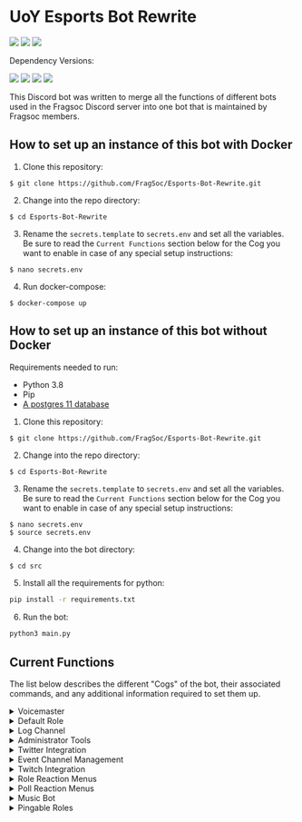 # UoY Esports Bot Rewrite

<div align=left>
    <a href="https://travis-ci.com/FragSoc/esports-bot"><img src="https://img.shields.io/travis/com/fragsoc/esports-bot?style=flat-square" /></a>
    <a href="https://hub.docker.com/r/fragsoc/esports-bot"><img src="https://img.shields.io/docker/pulls/fragsoc/esports-bot?style=flat-square" /></a>
    <a href="https://github.com/FragSoc/esports-bot"><img src="https://img.shields.io/github/license/fragsoc/esports-bot?style=flat-square" /></a>
</div>

Dependency Versions:
<div align=left>
    <img src="https://img.shields.io/badge/min%20python%20version-3.8.0-green?style=flat-square" />
    <img src="https://img.shields.io/badge/min%20postgres%20version-11-lightgrey?style=flat-square" />
    <img src="https://img.shields.io/badge/min%20docker%20version-20.0.0-blue?style=flat-square" />
    <img src="https://img.shields.io/badge/min%20docker--compose%20version-1.25.0-blue?style=flat-square" />
</div>

This Discord bot was written to merge all the functions of different bots used in the Fragsoc Discord server into one bot that is maintained by Fragsoc members.

## How to set up an instance of this bot with Docker

1. Clone this repository:
```console
$ git clone https://github.com/FragSoc/Esports-Bot-Rewrite.git
```

2. Change into the repo directory:
```console
$ cd Esports-Bot-Rewrite
```

3. Rename the `secrets.template` to `secrets.env` and set all the variables. Be sure to read the `Current Functions` section below for the Cog you want to enable in case of any special setup instructions:
```console
$ nano secrets.env
```

4. Run docker-compose:
```console
$ docker-compose up
```

## How to set up an instance of this bot without Docker

Requirements needed to run:

- Python 3.8
- Pip
- [A postgres 11 database](https://www.postgresql.org/docs/current/admin.html)

1. Clone this repository:
```console
$ git clone https://github.com/FragSoc/Esports-Bot-Rewrite.git

```

2. Change into the repo directory:
```console
$ cd Esports-Bot-Rewrite
```

3. Rename the `secrets.template` to `secrets.env` and set all the variables. Be sure to read the `Current Functions` section below for the Cog you want to enable in case of any special setup instructions:
```console
$ nano secrets.env
$ source secrets.env
```

4. Change into the bot directory:
```bash
$ cd src
```

5. Install all the requirements for python:
```bash
pip install -r requirements.txt
```

6. Run the bot:
```bash
python3 main.py
```

## Current Functions

The list below describes the different "Cogs" of the bot, their associated commands, and any additional information required to set them up.

<details>
<summary>Voicemaster</summary>

### Voicemaster

 #### !setvmmaster <channel_id>

* Make the given ID a Voicemaster master.

#### !getvmmasters * Get all the Voicemaster masters in the server.

#### !removevmmaster <channel_id>

* Remove the given ID as a Voicemaster master.

#### !removeallmasters * Remove all Voicemaster masters from the server.

#### !killallslaves * Kill all the Voicemaster slave channels in the server.

#### !lockvm * Locks the Voicemaster slave you're currently in to the number of current members.

#### !unlockvm * Unlocks the Voicemaster slave you're currently in.
</details>

<details>
<summary>Default Role</summary>

### Default role

 #### !setdefaultrole <role_mention | role_id> * Set the default role to the @'ed role or given role ID.

#### !getdefaultrole * Gets the current default role value.

#### !removedefaultrole * Removes the current default role.
</details>

<details>
<summary>Log Channel</summary>

### Log Channel

 #### !setlogchannel <channel_mention | channel_id> * Set the log channel to the #'ed channel or given role ID.

#### !getlogchannel * Gets the current log channel value.

#### !removelogchannel * Removes the current log channel value.

</details>

<details>
<summary>Administrator Tools</summary>

### Administrator Tools

 Adds a few commands useful for admin operations.

#### !clear_message * Aliases: `cls, purge, delete`
* Clear the specified number of messages from the current text channel.

#### !members
* List the current number of members in the server.

#### !remove-cog \<cog name>
* Unloads the given cog.
* *This command requires your user ID to be defined in the env file under `DEV_IDS`*

#### !add-cog \<cog name>
* Loads the given cog.
* *This command requires your user ID to be defined in the env file under `DEV_IDS`*

#### !reload-cog \<cog name>
* Reloads the given cog.
* *This command requires your user ID to be defined in the env file under `DEV_IDS`*

</details>

<details>
<summary>Twitter Integration</summary>

### Twitter Integration

Enables forwarding tweets when they are tweeted to a discord channel for specific Twitter accounts.

Requires the `ENABLE_TWITTER` variable to be set to `TRUE` in order to function.

#### !twitter add \<twitter handle>

* Add a Twitter handle to notify when they tweet or quote retweet.

#### !twitter remove \<twitter handle>

* Remove the given Twitter handle from notifications.

#### !twitter hook [optional: channel mention] [optional: hook name]

* Aliases:  `addtwitterhook, create-hook`
* Creates a Discord Webhook bound to the channel the command was executed in, unless a channel is given, and with a default name unless a name is given.

#### !twitter remove-hook \<hook name>

* Aliases: `deltwitterhook, delete-hook`
* Deletes the Discord Webhook so that updates are no longer sent to that channel

#### !twitter list

* Aliases: `accounts, get-all`.
* Returns a list of the currently tracked Twitter accounts for the server.

</details>

<details>
<summary>Event Channel Management</summary>

### Event Category Management

Each server can have any number of named event categories, where each category creates a sign-in channel, a general chat, a voice chat and a role for the event. All commands in this cog required the `administrator` permission in Discord.

#### !events create-event \<event name> \<role mention | role ID>

* Creates the text channels, and voice channel for the event. The role given is used to later expose the sign-in channel to members. Upon creation the event is set to `closed`.
* See the `open-event` and `close-event` for more information regarding which members can see which channels.
* The role created for this event will have the same as the event name, it is not the role given in the command.

#### !events open-event \<event name>

* Allows the role given in the `create-event` command to see the sign-in channel, and add reactions to the sign-in message.
* The sign-in message grants the role created by the bot for the event.

#### !events close-event \<event name>

* Stops any member who is not an administrator from being able to see any of the event channels.

#### !events delete-event \<event name>

* Deletes all the channels in the category for the event and deletes the role created by the bot for the event.

</details>

<details>
<summary>Twitch Integration</summary>

### Twitch Integration

Enables sending notifications to a Discord channel whenever a tracked channel goes live.

Requires the  `ENABLE_TWITCH` variable to be set to  `TRUE` in order to function.

### Creating your self-signed SSL keys:

1. Create the Certificate Authority (CA) private key:
```console
$ openssl genrsa -des3 -out servercakey.pem
```

2. Create the CA public certificate:
```console
$ openssl req -new -x509 -key servercakey.pem -out root.crt
```

3. Create the server's private key file:
```console
$ openssl genrsa -out server.key
```

4. Create the server's certificate request:
```console
$ openssl req -new -out reqout.txt -key server.key
```

5. Use the CA private key file to sign the server's certificate:
```
$ openssl x509 -req -in reqout.txt -days 3650 -sha1 -CAcreateserial -CA root.crt -CAkey servercakey.pem -out server.crt
```

6. Move the `server.crt` file and `server.key` to the root file directory of the bot (i.e., the same directory as your `.env` etc.)

### Getting your Twitch Credentials:

1. Go to the [Twitch Developers](https://dev.twitch.tv/) site.
1. Once logged in, in the top left, go to `Your Console` or [this](https://dev.twitch.tv/console) site.
1. Register a new application using any name and the OAuth Redirect URL of `http://localhost`.
1. Once created, click `manage`. Copy the string that is in `Client ID` and then click the `New Secret` button to generate a new `Client Secret` and then copy the string it generates.

In your `.env` file the `TWITCH_SUB_SECRET` should be a string that is 10-100 characters long and should not be shared anywhere. This is used to authenticate if a message has come from Twitch or if it has been altered along the way.

The `TWITCH_CALLBACK` is the URL to your HTTPS server. For testing you can use `ngrok`:

- Run `ngrok http 443` and copy the `https` URL **not** the `htttp` URL and use that as your `TWITCH_CALLBACK` variable.

#### !twitch createhook [optional: channel_mention] [optional: hook name]

* Creates a Discord Webhook bound to the channel the command was executed in, unless a channel is given, and with a default name unless a name is given.

#### !twitch deletehook \<hook name>

* Deletes the given Discord Webhook.

#### !twitch add \<twitch handle | twitch url> [optional: custom message]

* Adds a Twitch channel to be tracked in the current Discord server.
* *__If a custom message is given, it must be surrounded by double quotes__*: `!twitch add <twitch_handle> "custom_message"`

#### !twitch remove \<twitch handle>

* Removes a Twitch channel from being tracked in the current Discord server.

#### !twitch list

* Shows a list of all the currently tracked Twitch accounts and their custom messages.

#### !twitch setmessage \<twitch handle> [optional: custom message]

* Sets the custom message of a Twitch channel. Can be left empty if the custom message is to be removed.
* *__If a custom message is given, it must be surrounded by double quotes__*: `!twitch setmessage <twitch_handle> "custom_message"`

#### !twitch getmessage \<twitch handle>

* Gets the currently set custom message for a Twitch channel.

</details>

<details>
<summary>Role Reaction Menus</summary>

### Role Reaction Menus.

Role reaction menus allow admins to create reactable menus that when reacted to grant defined roles to the user.

For devs:

* To enable this function in the bot use the `ENABLE_ROLEREACTIONS` env var and set it to `TRUE`.
* Making new types of reaction menus is easy - simply extend `DiscordReactableMenus.ReactableMenu` or one of the example menus in `DiscordReactableMenus.ExampleMenus`.

#### !roles make-menu \<title> \<description> [\<mentioned role> \<emoji>]

* Creates a new role reaction menu with the given roles and their emojis.
* Each option must be a mentioned role followed by the emoji to use as its reaction. There can be up to 25 roles in a single reaction menu.
* The `title` is displayed at the top of the menu, and the `description` just below. To have either blank leave the quotes empty.
* If the `DELETE_ROLE_CREATION` env var is set to `TRUE` the command message will be deleted.
* *Requires `administrator` permission in Discord*
* An example usage of this command is as such: `!roles make-menu "{title}" "{description}" {@option1 role} {option1 emoji} ... ...`

#### !roles add-option [optional: menu id] [\<mentioned role> \<emoji>]

* Adds more role reaction options to the given menu. If there is no menu id given, the latest role reaction menu will be used.
* There can be one or many options added at the same time with this command.
* Each option must be a mentioned role followed by the emoji to use as its reaction. There can be up to 25 roles in a single reaction menu.
* *Requires `administrator` permission in Discord*
* An example usage of this command is as such: `!roles add-option {menu id} {@option role} {option emoji} ... ...`

#### !roles remove-option \<emoji> [optional: menu id]

* Removes the role associated with the emoji from the given menu. If there is no menu id given, the latest role reaction menu will be used.
* *Requires `administrator` permission in Discord*

#### !roles disable-menu [optional: menu id]

* Disables a reaction menu. This means that roles will not be given to users when they react to the message. If there is no menu id given, the latest role reaction menu will be used.
* *Requires `administrator` permission in Discord*

#### !roles enable-menu [optional: menu id]

* Enables a reaction menu. This means that users will be able to receive roles from the reaction menu when they react. If there is no menu id given, the latest role reaction menu will be used.
* *Requires `administrator` permission in Discord*

#### !roles delete-menu \<menu id>

* Deletes the given role reaction menu. __Does not__ delete any of the roles in the menu, just the message.
* *Requires `administrator` permission in Discord*

#### !roles toggle-ids

* Shows or Hides all role reaction menu footers, which contain the ID of the role reaction menu for ease of identification.
* *Requires `administrator` permission in Discord*

</details>

<details>
<summary>Poll Reaction Menus</summary>

### Poll Reaction menus.

Poll reaction menus allow users to create polls with up to 25 different options for other users, and themselves, to vote on.

The poll start and end is not time based, but instead controlled by the user that created the poll or administrators.

For devs:

* To enable this function in the bot use the `ENABLE_VOTINGMENUS` env var and set it to `TRUE`.
* Making new types of reaction menus is easy - simply extend `DiscordReactableMenus.ReactableMenu` or one of the example menus in `DiscordReactableMenus.ExampleMenus`.

#### !votes make-poll \<title> [\<emoji> \<description>]

* Creates a new poll with each emoji having a description.
* Each option must be an emoji and a description, with each one on a new line. There can be up to 25 roles in a single reaction menu.
* If the `DELETE_VOTING_CREATION` env var is set to `TRUE` the command message will be deleted.
* An example usage of this command is as such:
  ```
  !votes make-poll {title}
  {option1 emoji} {option1 description}
  {option2 emoji} {option2 description}
  ... ...
  [up to option 25]
  ```

#### !votes add-option \<menu id> \<emoji> \<description>

* Aliases: `add, aoption`
* Adds another option to the poll with the menu id given.
* Only one option can be added at a time with this command.
* Each option must be an emoji and a description, with each one on a new line. There can be up to 25 roles in a single reaction menu.
* *You must be the owner of the poll or be an administrator*
* An example usage of this command is as such: `!votes add-option {menu id} {option emoji} {option description}`

#### !votes remove-option \<menu id> \<emoji>

* Aliases: `remove, roption`
* Removes the option from the poll with the menu id given.
* *You must be the owner of the poll or be an administrator*

#### !votes delete-poll \<menu id>

* Aliases: `delete, del`
* Deletes the poll with the menu id given.
* *You must be the owner of the poll or be an administrator*

#### !votes end-poll \<menu id>

* Aliases: `finish, complete, end`
* Deletes the actual poll message and sends a new message with the results of the poll.
* *You must be the owner of the poll or be an administrator*

#### !votes reset-poll \<menu id>

* Aliases: `reset, clear, restart`
* Removes all the current user-added reactions from the poll with the menu id given.
* *You must be the owner of the poll or be an administrator*

</details>

<details>
<summary>Music Bot</summary>

### Music Bot

A basic music bot that functions similarly to the popular 'Hydra Bot'.

Commands that use the prefix of `!music` are commands that must be sent in the defined music channel for the server.
The rest of the commands in this cog can be sent anywhere.
Most `!music` commands require you to be in the same voice channel as the bot, or if it is not in a channel, for you to be in a voice channel.
Some `!music` commands can have this requirement ignored if the user performing the command is an administrator and uses the `force` or `-f` flag in the command.

To add new songs to the queue, just put the name, YouTube link, or a YouTube playlist into the music channel once set.
Also requires you to be in the voice channel with the bot, or if the bot is inactive, in any voice channel.

To enable this cog, use the `ENABLE_MUSIC` env var in your `secrets.env` file, and set it to `TRUE`.
For this cog to work, the `GOOGLE_API` env var must also be set, and instructions on how to get an API credential is below:

### To create your Google API credentials:

1. Go to the [Google Cloud API]("https://console.cloud.google.com/apis/") site.
1. Create a new project and name it whatever you want.
1. In the [dashboard](https://console.cloud.google.com/apis/dashboard), click the `Enable APIs and Services` and search for `YouTube Data API v3`.
1. Click `Enable` to enable the use of the YouTube API.
1. Keep going back until at your [dashboard](https://console.cloud.google.com/apis/dashboard), and go to the [credentials](https://console.cloud.google.com/apis/credentials) section on the left.
1. Click on `Create Credentials` and then `API key`.
1. Copy the key given. For security, it is recommended that you "restrict key" and only enable `YouTube Data API v3`.

#### !music channel set \<channel mention> [optional: [args]]

* This sets the channel mentioned to be used as the music channel. All messages into this channel will be considered music requests, and any music commands must be sent in this channel.
* Optional args:
  * Using `-c` will clear the entire channel before setting it up as the music channel.
* *Requires `administrator` permission in Discord*

#### !music channel get
* Sends the currently set music channel for the server.
* *Requires `administrator` permission in Discord*

#### !music channel reset
* This clears the current music channel and resets the preview and queue messages.
* *Requires `administrator` permission in Discord*

#### !music channel remove

* Unlinks the currently linked music channel from being the music channel. This will not delete the channel or its contents.
* *Requires `administrator` permission in Discord*

#### !music fix
* If the bot has broken and thinks it is still in a Voice Channel, use this command to force it to reset.
* *Requires `administrator` permission in Discord*

#### !music queue

* Aliases: `songqueue, songs, songlist, songslist`
* Gets the current list of songs in the queue.

#### !music join [optional: -f | force]

* Aliases: `connect`
* Make the bot join the channel.
* If you are an admin you can force it join your voice channel using the `-f` or `force` option.

#### !music kick [optional: -f | force]

* Aliases: `leave`
* Kicks the bot from the channel.
* If you are an admin you can force it to leave a voice channel with the `-f` or `force` option.

#### !music play [optional: song request]

* Aliases: `resume`
* Resumes playback of the current song.
* If a song is requested and there is no current song, it is played, otherwise it is added to the queue.

#### !music pause

* Pauses the current song.

#### !music shuffle

* Shuffles the current queue of songs.

#### !music volume \<volume level>

* Sets the volume of the bot for everyone to the level given.

#### !music clear

* Clears the queue entirely, does not stop the current song from playing.

#### !music skip [optional: skip to position]

* Skips the current song.
* If a number is given it will also skip to the song at the position given.
* For example, if 'songs to skip' is 4, the next song to play would be song 4 in the queue.

#### !music remove \<song position>

* Removes the song at the given position from the queue.

#### !music move \<from position> \<to position>

* Moves the song at position `from position` to position `to position` in the queue.

</details>

<details>
<summary>Pingable Roles</summary>

### Pingable Roles

Pingable roles are roles that can be voted in to be created by any user, and that once created have a cooldown tied to how often that role can be pinged.

A user can create a poll where if there are enough votes by the time the poll ends, a role will be created. The length of the poll and the number of votes required are customisable by server admins.

After the poll finishes, a reaction menu gets created, allowing *any* user to react and receive the role. Initially the role will have the default cooldown of the server, but can be overridden.

#### !pingme settings get-settings

* Returns an embed of the current default settings for the server.
* *Requires `administrator` permission in Discord*

#### !pingme settings default-settings

* Resets all settings for this guild to the bot-defined defaults defined in the `.env` file.
* *Requires `administrator` permission in Discord*

#### !pingme settings poll-length \<poll length in seconds>

* Sets the default poll length to the given time in seconds.
* Polls can have a custom length by specifying it when using the [`!pingme create-role`](#pingme-create-role-role-name-optional-poll-length-in-seconds) command.
* *Requires `administrator` permission in Discord*

#### !pingme settings poll-threshold \<number of votes threshold>

* Sets the number of votes required in a poll for the role to be created.
* *Requires `administrator` permission in Discord*

#### !pingme settings ping-cooldown \<cooldown in seconds>

* Sets the default ping cooldown for any pingable role created with this cog.
* Roles can have their cooldown altered individually with the [`!pingme role-cooldown`](#pingme-role-cooldown-role-mention--role-id-cooldown-in-seconds) command.
* *Requires `administrator` permission in Discord*

#### !pingme settings poll-emoji \<emoji>

* Sets the emoji to be used when creating a poll to vote in.
* *Requires `administrator` permission in Discord*

#### !pingme settings role-emoji \<emoji>

* Sets the default emoji to be used in the role reaction menu for the pingable role once it has been created.
* Roles can have their reactable emoji altered individually with the [`!pingme role-emoji`](#pingme-role-emoji-role-mention--role-id-emoji) command.
* *Requires `administrator` permission in Discord*

#### !pingme disable-role \<one or many role mentions>

* Disables the roles mentioned from being mentioned by non-administrators and disables their reaction menus.
* The roles provided __must__ be pingable roles created with this cog.
* *Requires `administrator` permission in Discord*

#### !pingme enable-role \<one or many role mentions>

* Enabled the roles mentioned to be mentioned by non-administrators and allows their reaction menus to be reacted to.
* The roles provided __must__ be pingable roles created with this cog.
* *Requires `administrator` permission in Discord*

#### !pingme create-role \<role name> [optional: poll length in seconds]

* Creates a new poll to create a role if the number of votes has surpassed the server's threshold after the poll length has passed.

#### !pingme delete-role \<one or many role mentions>

* Deletes the mentioned roles from the server.
* The roles provided __must__ be pingable roles created with this cog.
* *Requires `administrator` permission in Discord*

#### !pingme convert-role \<one or many role mentions>

* Converts the mentioned roles into pingable roles and creates their reaction menus.
* The roles provided __cannot__ be roles that are already pingable roles.
* *Requires `administrator` permission in Discord*

#### !pingme convert-pingable \<one or many role mentions>

* Converts the mentioned roles from pingable roles into normal roles and deletes their reaction menus.
* The roles provided __must__ be pingable roles created with this cog.
* *Requires `administrator` permission in Discord*

#### !pingme role-cooldown \<role mention | role ID> <cooldown in seconds>

* Sets the ping cooldown for a specific role which overrides the server default for that role.
* The role provided __must__ be a pingable role created with this cog.
* *Requires `administrator` permission in Discord*

#### !pingme role-emoji \<role mention | role ID> <emoji>

* Sets the emoji to use in the reaction menu for the given role.
* The role provided __must__ be a pingable role created with this cog.
* *Requires `administrator` permission in Discord*

</details>
